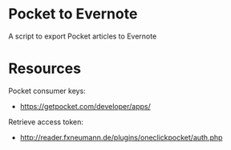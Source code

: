 
# Pocket to Evernote

A script to export Pocket articles to Evernote

# Resources

Pocket consumer keys:

- https://getpocket.com/developer/apps/

Retrieve access token: 

- http://reader.fxneumann.de/plugins/oneclickpocket/auth.php